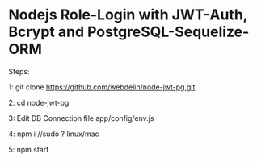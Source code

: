 # Nodejs Role-Login with JWT-Auth, Bcrypt and PostgreSQL-Sequelize-ORM

Steps:

1: git clone https://github.com/webdelin/node-jwt-pg.git

2: cd node-jwt-pg

3: Edit DB Connection file app/config/env.js

4: npm i //sudo ? linux/mac

5: npm start
